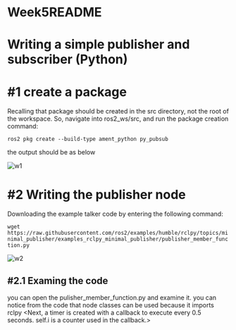 # Week5README

# Writing a simple publisher and subscriber (Python)

# #1 create a package

Recalling  that package should be created in the src directory, not the root of the workspace. So, navigate into ros2_ws/src, and run the package creation command:

`ros2 pkg create --build-type ament_python py_pubsub`

the output should be as below

![w1](https://user-images.githubusercontent.com/90182787/192686880-9b5e519f-d2ff-4851-8e0c-2edd49f9fd9d.jpg)

# #2 Writing the publisher node

Downloading the example talker code by entering the following command:

```wget https://raw.githubusercontent.com/ros2/examples/humble/rclpy/topics/minimal_publisher/examples_rclpy_minimal_publisher/publisher_member_function.py```

![w2](https://user-images.githubusercontent.com/90182787/192687253-f1f91eee-f50f-4bf5-b8d0-d2718e586ecb.jpg)

## #2.1 Examing the code

you can open the pulisher_member_function.py and examine it. you can notice from the code that node classes can be used because it imports rclpy
<Next, a timer is created with a callback to execute every 0.5 seconds. self.i is a counter used in the callback.>
